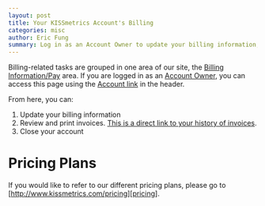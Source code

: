 ```yaml
---
layout: post
title: Your KISSmetrics Account's Billing
categories: misc
author: Eric Fung
summary: Log in as an Account Owner to update your billing information, review and print invoices, or close your account.
---
```


Billing-related tasks are grouped in one area of our site, the [Billing Information/Pay][pay] area. If you are logged in as an [Account Owner][perms], you can access this page using the [Account link][account] in the header.

From here, you can:

1. Update your billing information
2. Review and print invoices. [This is a direct link to your history of invoices][history].
3. Close your account

# Pricing Plans

If you would like to refer to our different pricing plans, please go to [http://www.kissmetrics.com/pricing][pricing].

[perms]: /getting-started/team-permissions#owner
[account]: https://www.kissmetrics.com/account
[pay]: https://www.kissmetrics.com/pay
[history]: https://www.kissmetrics.com/pay.history
[pricing]: http://www.kissmetrics.com/pricing